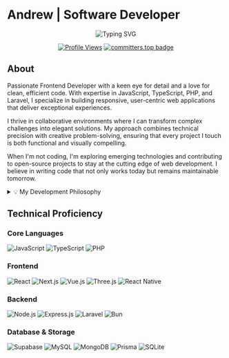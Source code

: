# Andrew | Software Developer

<div align="center">
  
  ![Typing SVG](https://readme-typing-svg.herokuapp.com?font=Fira+Code&pause=1000&color=3ECF8E&center=true&vCenter=true&width=435&lines=Frontend+Developer;JavaScript+Enthusiast;Problem+Solver;UI%2FUX+Craftsman)
  
  [![Profile Views](https://komarev.com/ghpvc/?username=yourusername&color=3ECF8E&style=flat-square)](https://github.com/myat-kyaw-thu)  [![committers.top badge](https://user-badge.committers.top/myanmar_private/myat-kyaw-thu.svg)](https://user-badge.committers.top/myanmar_private/myat-kyaw-thu)
  
</div>

## About

Passionate Frontend Developer with a keen eye for detail and a love for clean, efficient code. With expertise in JavaScript, TypeScript, PHP, and Laravel, I specialize in building responsive, user-centric web applications that deliver exceptional experiences.

I thrive in collaborative environments where I can transform complex challenges into elegant solutions. My approach combines technical precision with creative problem-solving, ensuring that every project I touch is both functional and visually compelling.

When I'm not coding, I'm exploring emerging technologies and contributing to open-source projects to stay at the cutting edge of web development. I believe in writing code that not only works today but remains maintainable tomorrow.

<details>
<summary>💡 My Development Philosophy</summary>
<br>
  
> The man who takes steady steps will surpass the one who only has ambition

</details>

## Technical Proficiency

### Core Languages
![JavaScript](https://img.shields.io/badge/JavaScript-F7DF1E?style=flat-square&logo=javascript&logoColor=black)
![TypeScript](https://img.shields.io/badge/TypeScript-3178C6?style=flat-square&logo=typescript&logoColor=white)
![PHP](https://img.shields.io/badge/PHP-777BB4?style=flat-square&logo=php&logoColor=white)

### Frontend
![React](https://img.shields.io/badge/React-20232A?style=flat-square&logo=react&logoColor=61DAFB)
![Next.js](https://img.shields.io/badge/Next.js-000000?style=flat-square&logo=next.js&logoColor=white)
![Vue.js](https://img.shields.io/badge/Vue.js-35495E?style=flat-square&logo=vue.js&logoColor=4FC08D)
![Three.js](https://img.shields.io/badge/Three.js-000000?style=flat-square&logo=three.js&logoColor=white)
![React Native](https://img.shields.io/badge/React_Native-20232A?style=flat-square&logo=react&logoColor=61DAFB)

### Backend
![Node.js](https://img.shields.io/badge/Node.js-339933?style=flat-square&logo=node.js&logoColor=white)
![Express.js](https://img.shields.io/badge/Express.js-000000?style=flat-square&logo=express&logoColor=white)
![Laravel](https://img.shields.io/badge/Laravel-FF2D20?style=flat-square&logo=laravel&logoColor=white)
![Bun](https://img.shields.io/badge/Bun-000000?style=flat-square&logo=bun&logoColor=white)

### Database & Storage
![Supabase](https://img.shields.io/badge/Supabase-3ECF8E?style=flat-square&logo=supabase&logoColor=white)
![MySQL](https://img.shields.io/badge/MySQL-4479A1?style=flat-square&logo=mysql&logoColor=white)
![MongoDB](https://img.shields.io/badge/MongoDB-47A248?style=flat-square&logo=mongodb&logoColor=white)
![Prisma](https://img.shields.io/badge/Prisma-2D3748?style=flat-square&logo=prisma&logoColor=white)
![SQLite](https://img.shields.io/badge/SQLite-003B57?style=flat-square&logo=sqlite&logoColor=white)

